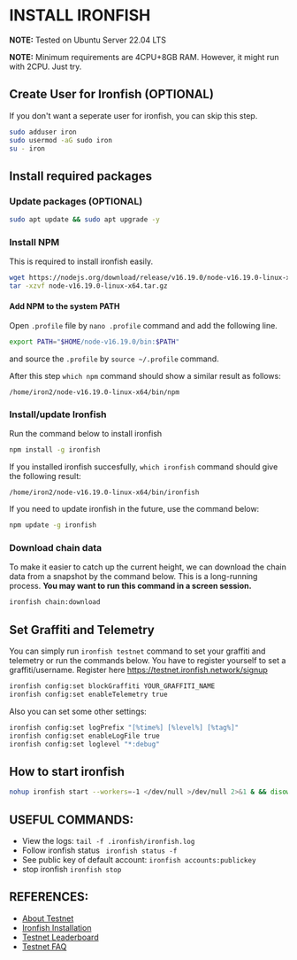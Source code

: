 # INSTALL IRONFISH

**NOTE:** Tested on Ubuntu Server 22.04 LTS

**NOTE:** Minimum requirements are 4CPU+8GB RAM. However, it might run with 2CPU. Just try.

## Create User for Ironfish (OPTIONAL)

If you don't want a seperate user for ironfish, you can skip this step.

```sh
sudo adduser iron
sudo usermod -aG sudo iron
su - iron
```

## Install required packages

### Update packages (OPTIONAL)
```sh
sudo apt update && sudo apt upgrade -y
```

### Install NPM
This is required to install ironfish easily.

```sh
wget https://nodejs.org/download/release/v16.19.0/node-v16.19.0-linux-x64.tar.gz
tar -xzvf node-v16.19.0-linux-x64.tar.gz
```

#### Add NPM to the system PATH

Open `.profile` file by `nano .profile` command and add the following line.
```sh
export PATH="$HOME/node-v16.19.0/bin:$PATH"
```
and source the `.profile` by `source ~/.profile` command.

After this step `which npm` command should show a similar result as follows:
```
/home/iron2/node-v16.19.0-linux-x64/bin/npm
```

### Install/update Ironfish

Run the command below to install ironfish
```sh
npm install -g ironfish
```
If you installed ironfish succesfully, `which ironfish` command should give the following result:
```
/home/iron2/node-v16.19.0-linux-x64/bin/ironfish
```

If you need to update ironfish in the future, use the command below:
```sh
npm update -g ironfish
```

### Download chain data
To make it easier to catch up the current height, we can download the chain data from a snapshot by the command below. This is a long-running process. **You may want to run this command in a screen session.**
```sh
ironfish chain:download
```

## Set Graffiti and Telemetry
You can simply run `ironfish testnet` command to set your graffiti and telemetry or run the commands below. You have to register yourself to set a graffiti/username. Register here https://testnet.ironfish.network/signup

```sh
ironfish config:set blockGraffiti YOUR_GRAFFITI_NAME
ironfish config:set enableTelemetry true
```

Also you can set some other settings:
```sh
ironfish config:set logPrefix "[%time%] [%level%] [%tag%]"
ironfish config:set enableLogFile true
ironfish config:set loglevel "*:debug"
```

## How to start ironfish
```sh
nohup ironfish start --workers=-1 </dev/null >/dev/null 2>&1 & && disown
```


## USEFUL COMMANDS:

* View the logs: `tail -f .ironfish/ironfish.log`
* Follow ironfish status ` ironfish status -f`
* See public key of default account: `ironfish accounts:publickey`
* stop ironfish `ironfish stop`

## REFERENCES:
* [About Testnet](https://testnet.ironfish.network/about)
* [Ironfish Installation](https://ironfish.network/docs/onboarding/installation-iron-fish)
* [Testnet Leaderboard](https://testnet.ironfish.network/leaderboard)
* [Testnet FAQ](https://testnet.ironfish.network/faq)


